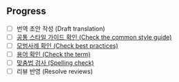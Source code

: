 <!--

Thank you for the PR! Contributors like you keep React awesome!

Please see the Contribution Guide for guidelines:

https://github.com/reactjs/legacy.reactjs.org/blob/main/CONTRIBUTING.md

If your PR references an existing issue, please add the issue number below

-->

## Progress

- [ ] 번역 초안 작성 (Draft translation)
- [ ] [공통 스타일 가이드 확인 (Check the common style guide)](https://github.com/reactjs/ko.reactjs.org/blob/master/UNIVERSAL-STYLE-GUIDE.md)
- [ ] [모범사례 확인 (Check best practices)](https://github.com/reactjs/ko.reactjs.org/wiki/Best-practices-for-translation)
- [ ] [용어 확인 (Check the term)](https://github.com/reactjs/ko.reactjs.org/wiki/Translate-Glossary)
- [ ] [맞춤법 검사 (Spelling check)](http://speller.cs.pusan.ac.kr/)
- [ ] 리뷰 반영 (Resolve reviews)
